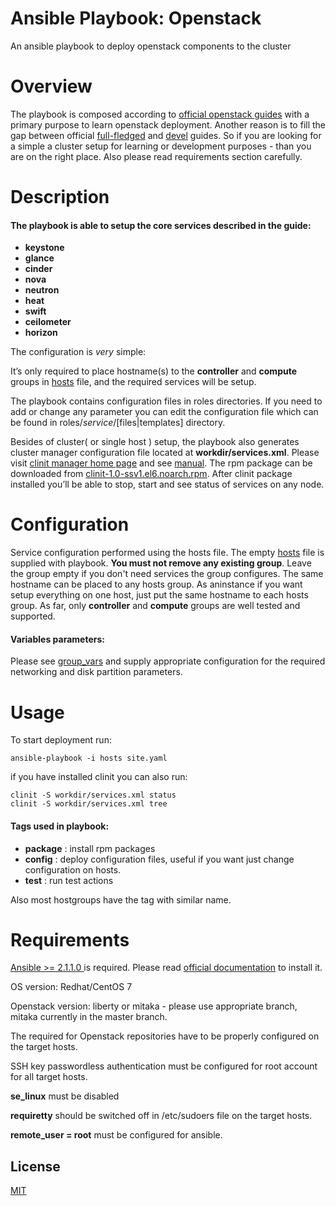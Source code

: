 # Ansible Playbook: Openstack

An ansible playbook to deploy openstack components to the cluster
# Overview
The playbook is composed according to [official openstack guides](http://docs.openstack.org/liberty/install-guide-rdo/) 
with a primary purpose to learn openstack deployment. Another reason is to fill the gap  between official 
[full-fledged](https://github.com/openstack/openstack-ansible) and 
[devel](http://docs.openstack.org/developer/openstack-ansible/developer-docs/quickstart-aio.html) guides. 
So if you are looking for a simple a cluster setup for learning or development purposes - than you are on the right place. 
Also please read requirements section carefully.

# Description
#### The playbook is able to setup the core services described in the guide:
* **keystone**
* **glance**
* **cinder**
* **nova**
* **neutron**
* **heat**
* **swift**
* **ceilometer**
* **horizon**

The configuration is _very_ simple:

It’s only required to place hostname(s) to the **controller** and **compute** groups in [hosts](hosts) file, and the required services will be setup.

The playbook contains configuration files in roles directories. If you need to add or change any parameter you can edit
the configuration file which can be found in roles/_service_/[files|templates] directory.

Besides of cluster( or single host ) setup, the playbook also generates cluster manager configuration file located at **workdir/services.xml**.
Please visit [clinit manager home page](https://github.com/sergevs/clinit) and see 
[manual](https://github.com/sergevs/clinit/wiki). The rpm package can be downloaded from [clinit-1.0-ssv1.el6.noarch.rpm](https://github.com/sergevs/clinit/releases/download/1.0/clinit-1.0-ssv1.el6.noarch.rpm).
After clinit package installed you’ll be able to stop, start and see status of services on any node.

# Configuration
Service configuration performed using the hosts file. The empty [hosts](https://github.com/sergevs/ansible-openstack/blob/master/hosts) file is supplied with playbook.
**You must not remove any existing group**. Leave the group empty if you don't need services the group configures. The same hostname can be placed to any hosts group.
As aninstance if you want setup everything on one host, just put the same hostname to each hosts group.
As far, only **controller** and **compute** groups are well tested and supported.

#### Variables parameters:
Please see [group_vars](https://github.com/sergevs/ansible-openstack/tree/master/group_vars) and supply appropriate configuration for the required
networking and disk partition parameters.

# Usage
To start deployment run:

    ansible-playbook -i hosts site.yaml

if you have installed clinit you can also run:

    clinit -S workdir/services.xml status
    clinit -S workdir/services.xml tree

#### Tags used in playbook:
* **package** : install rpm packages
* **config** : deploy configuration files, useful if you want just change configuration on hosts.
* **test** : run test actions

Also most hostgroups have the tag with similar name.


# Requirements
[Ansible >= 2.1.1.0 ](http://www.ansible.com) is required. Please read [official documentation](http://docs.ansible.com/ansible/intro_installation.html#latest-release-via-yum) to install it. 

OS version: Redhat/CentOS 7

Openstack version: liberty or mitaka - please use appropriate branch, mitaka currently in the master branch.

The required for Openstack repositories have to be properly configured on the target hosts.

SSH key passwordless authentication must be configured for root account for all target hosts.

**se_linux** must be disabled

**requiretty** should be switched off in /etc/sudoers file on the target hosts.

**remote_user = root** must be configured for ansible.

## License

[MIT](https://github.com/sergevs/ansible-openstack/blob/master/LICENSE)

